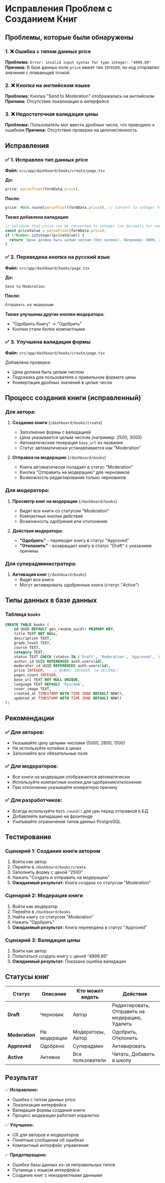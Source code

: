 # Исправления Проблем с Созданием Книг

## Проблемы, которые были обнаружены

### 1. ❌ Ошибка с типом данных price
**Проблема:** `Error: invalid input syntax for type integer: "4999.89"`
**Причина:** В базе данных поле `price` имеет тип `INTEGER`, но код отправлял значения с плавающей точкой

### 2. ❌ Кнопка на английском языке
**Проблема:** Кнопка "Send to Moderation" отображалась на английском
**Причина:** Отсутствие локализации в интерфейсе

### 3. ❌ Недостаточная валидация цены
**Проблема:** Пользователь мог ввести дробные числа, что приводило к ошибкам
**Причина:** Отсутствие проверки на целочисленность

## Исправления

### ✅ 1. Исправлен тип данных price
**Файл:** `src/app/dashboard/books/create/page.tsx`

**До:**
```typescript
price: parseFloat(formData.price),
```

**После:**
```typescript
price: Math.round(parseFloat(formData.price)), // Convert to integer for database
```

**Также добавлена валидация:**
```typescript
// Validate that price can be converted to integer (no decimals for now)
const priceValue = parseFloat(formData.price);
if (!Number.isInteger(priceValue)) {
  return 'Цена должна быть целым числом (без копеек). Например: 5000, 2800';
}
```

### ✅ 2. Переведена кнопка на русский язык
**Файл:** `src/app/dashboard/books/page.tsx`

**До:**
```typescript
Send to Moderation
```

**После:**
```typescript
Отправить на модерацию
```

**Также улучшены другие кнопки модератора:**
- "Одобрить Книгу" → "Одобрить"
- Кнопки стали более компактными

### ✅ 3. Улучшена валидация формы
**Файл:** `src/app/dashboard/books/create/page.tsx`

Добавлена проверка:
- Цена должна быть целым числом
- Подсказка для пользователя о правильном формате цены
- Конвертация дробных значений в целые числа

## Процесс создания книги (исправленный)

### Для автора:
1. **Создание книги** (`/dashboard/books/create`)
   - Заполнение формы с валидацией
   - Цена указывается целым числом (например: 2500, 3000)
   - Автоматическая генерация `base_url` из названия
   - Статус автоматически устанавливается как "Moderation"

2. **Отправка на модерацию** (`/dashboard/books`)
   - Книга автоматически попадает в статус "Moderation"
   - Кнопка "Отправить на модерацию" для черновиков
   - Возможность редактирования только черновиков

### Для модератора:
1. **Просмотр книг на модерации** (`/dashboard/books`)
   - Видят все книги со статусом "Moderation"
   - Компактные кнопки действий
   - Возможность одобрения или отклонения

2. **Действия модератора:**
   - **"Одобрить"** - переводит книгу в статус "Approved"
   - **"Отклонить"** - возвращает книгу в статус "Draft" с указанием причины

### Для суперадминистратора:
1. **Активация книг** (`/dashboard/books`)
   - Видят все книги
   - Могут активировать одобренные книги (статус "Active")

## Типы данных в базе данных

### Таблица `books`
```sql
CREATE TABLE books (
    id UUID DEFAULT gen_random_uuid() PRIMARY KEY,
    title TEXT NOT NULL,
    description TEXT,
    grade_level TEXT,
    course TEXT,
    category TEXT,
    status TEXT CHECK (status IN ('Draft', 'Moderation', 'Approved', 'Active')) DEFAULT 'Draft',
    author_id UUID REFERENCES auth.users(id),
    moderator_id UUID REFERENCES auth.users(id),
    price INTEGER, -- ⚠️ ВАЖНО: INTEGER, не DECIMAL!
    pages_count INTEGER,
    base_url TEXT NOT NULL UNIQUE,
    language TEXT DEFAULT 'Русский',
    cover_image TEXT,
    created_at TIMESTAMP WITH TIME ZONE DEFAULT NOW(),
    updated_at TIMESTAMP WITH TIME ZONE DEFAULT NOW()
);
```

## Рекомендации

### ✅ Для авторов:
- Указывайте цену целыми числами (5000, 2800, 1500)
- Не используйте копейки в ценах
- Заполняйте все обязательные поля

### ✅ Для модераторов:
- Все книги на модерации отображаются автоматически
- Используйте компактные кнопки для одобрения/отклонения
- При отклонении указывайте конкретную причину

### ✅ Для разработчиков:
- Всегда используйте `Math.round()` для цен перед отправкой в БД
- Добавляйте валидацию на фронтенде
- Учитывайте ограничения типов данных PostgreSQL

## Тестирование

### Сценарий 1: Создание книги автором
1. Войти как автор
2. Перейти в `/dashboard/books/create`
3. Заполнить форму с ценой "2500"
4. Нажать "Создать и отправить на модерацию"
5. **Ожидаемый результат:** Книга создана со статусом "Moderation"

### Сценарий 2: Модерация книги
1. Войти как модератор
2. Перейти в `/dashboard/books`
3. Найти книгу со статусом "Moderation"
4. Нажать "Одобрить"
5. **Ожидаемый результат:** Книга переведена в статус "Approved"

### Сценарий 3: Валидация цены
1. Войти как автор
2. Попытаться создать книгу с ценой "4999.89"
3. **Ожидаемый результат:** Показана ошибка валидации

## Статусы книг

| Статус | Описание | Кто может видеть | Действия |
|--------|----------|------------------|----------|
| **Draft** | Черновик | Автор | Редактировать, Отправить на модерацию, Удалить |
| **Moderation** | На модерации | Модераторы, Автор | Одобрить, Отклонить |
| **Approved** | Одобрено | Суперадмин | Активировать |
| **Active** | Активна | Все пользователи | Читать, Добавить в школу |

## Результат

✅ **Исправлено:**
- Ошибка с типом данных price
- Локализация интерфейса
- Валидация формы создания книги
- Процесс модерации работает корректно

✅ **Улучшено:**
- UX для авторов и модераторов
- Понятные сообщения об ошибках
- Компактный интерфейс управления

✅ **Предотвращено:**
- Ошибки базы данных из-за неправильных типов
- Путаница с языком интерфейса
- Создание книг с некорректными данными 